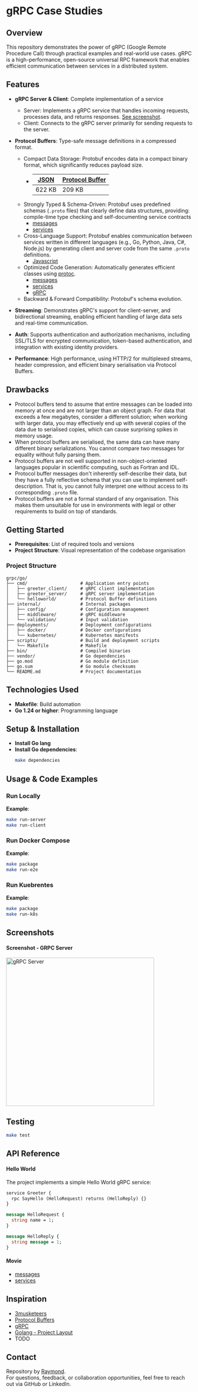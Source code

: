 # gRPC Case Studies

## Overview

This repository demonstrates the power of gRPC (Google Remote Procedure Call) through practical examples and real-world use cases.
gRPC is a high-performance, open-source universal RPC framework that enables efficient communication between services in a distributed system.

## Features

- **gRPC Server & Client**: Complete implementation of a service
  - Server: Implements a gRPC service that handles incoming requests, processes data, and returns responses. [See screenshot](#screenshot---grpc-server).
  - Client: Connects to the gRPC server primarily for sending requests to the server.
- **Protocol Buffers**: Type-safe message definitions in a compressed format.

  - Compact Data Storage: Protobuf encodes data in a compact binary format, which significantly reduces payload size.
    - | [JSON](assets/movie-data.json) | [Protocol Buffer](assets/movie-data.pb) |
      | ------------------------------ | --------------------------------------- |
      | 622 KB                         | 209 KB                                  |
  - Strongly Typed & Schema-Driven: Protobuf uses predefined schemas (`.proto` files) that clearly define data structures, providing: compile-time type checking and self-documenting service contracts
    - [messages](cmd/movie/movie_messages.proto)
    - [services](cmd/movie/movie_services.proto)
  - Cross-Language Support: Protobuf enables communication between services written in different languages (e.g., Go, Python, Java, C#, Node.js) by generating client and server code from the same `.proto` definitions.
    - [Javascript](../javascript/)
  - Optimized Code Generation: Automatically generates efficient classes using [protoc](https://pkg.go.dev/github.com/golang/protobuf/protoc-gen-go).
    - [messages](cmd/helloworld/helloworld_messages.pb.go)
    - [services](cmd/helloworld/helloworld_services.pb.go)
    - [gRPC](cmd/helloworld/helloworld_services_grpc.pb.go)
  - Backward & Forward Compatibility: Protobuf's schema evolution.

- **Streaming**: Demonstrates gRPC's support for client-server, and bidirectional streaming, enabling efficient handling of large data sets and real-time communication.
- **Auth**: Supports authentication and authorization mechanisms, including SSL/TLS for encrypted communication, token-based authentication, and integration with existing identity providers.
- **Performance**: High performance, using HTTP/2 for multiplexed streams, header compression, and efficient binary serialisation via Protocol Buffers.

## Drawbacks

- Protocol buffers tend to assume that entire messages can be loaded into memory at once and are not larger than an object graph. For data that exceeds a few megabytes, consider a different solution; when working with larger data, you may effectively end up with several copies of the data due to serialised copies, which can cause surprising spikes in memory usage.
- When protocol buffers are serialised, the same data can have many different binary serializations. You cannot compare two messages for equality without fully parsing them.
- Protocol buffers are not well supported in non-object-oriented languages popular in scientific computing, such as Fortran and IDL.
- Protocol buffer messages don't inherently self-describe their data, but they have a fully reflective schema that you can use to implement self-description. That is, you cannot fully interpret one without access to its corresponding `.proto` file.
- Protocol buffers are not a formal standard of any organisation. This makes them unsuitable for use in environments with legal or other requirements to build on top of standards.

## Getting Started

- **Prerequisites**: List of required tools and versions
- **Project Structure**: Visual representation of the codebase organisation

### Project Structure

```
grpc/go/
├── cmd/                    # Application entry points
│   ├── greeter_client/     # gRPC client implementation
│   ├── greeter_server/     # gRPC server implementation
│   └── helloworld/         # Protocol Buffer definitions
├── internal/               # Internal packages
│   ├── config/             # Configuration management
│   ├── middleware/         # gRPC middleware
│   └── validation/         # Input validation
├── deployments/            # Deployment configurations
│   ├── docker/             # Docker configurations
│   └── kubernetes/         # Kubernetes manifests
├── scripts/                # Build and deployment scripts
│   └── Makefile            # Makefile
├── bin/                    # Compiled binaries
├── vendor/                 # Go dependencies
├── go.mod                  # Go module definition
├── go.sum                  # Go module checksums
└── README.md               # Project documentation
```

## Technologies Used

- **Makefile**: Build automation
- **Go 1.24 or higher**: Programming language

## Setup & Installation

- **Install Go lang**
- **Install Go dependencies**:
  ```bash
  make dependencies
  ```

## Usage & Code Examples

### Run Locally

**Example**:

```bash
make run-server
make run-client
```

### Run Docker Compose

**Example**:

```bash
make package
make run-e2e
```

### Run Kuebrentes

**Example**:

```bash
make package
make run-k8s
```

## Screenshots

#### Screenshot - GRPC Server

<img src="assets/grpc-server.png" alt="gRPC Server" width="400" />

## Testing

```bash
make test
```

## API Reference

#### Hello World

The project implements a simple Hello World gRPC service:

```protobuf
service Greeter {
  rpc SayHello (HelloRequest) returns (HelloReply) {}
}
```

```protobuf
message HelloRequest {
  string name = 1;
}

message HelloReply {
  string message = 1;
}
```

#### Movie

- [messages](cmd/movie/movie_messages.proto)
- [services](cmd/movie/movie_services.proto)

## Inspiration

- [3musketeers](https://3musketeers.io/)
- [Protocol Buffers](https://protobuf.dev/)
- [gRPC](https://grpc.io/)
- [Golang - Project Layout](https://github.com/golang-standards/project-layout)
- TODO

## Contact

Repository by [Raymond](https://github.com/raymondsquared).  
For questions, feedback, or collaboration opportunities, feel free to reach out via GitHub or LinkedIn.
